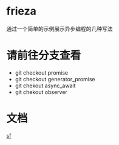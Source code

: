 # frieza
通过一个简单的示例展示异步编程的几种写法
# 请前往分支查看
- git checkout promise
- git checkout generator_promise
- git chekout async_await
- git chekout observer
# 文档
[sf](https://segmentfault.com/a/1190000015343530)
